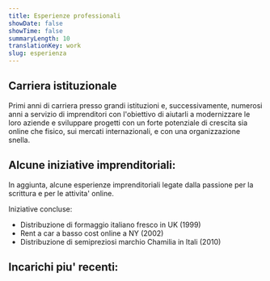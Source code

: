 ```yaml
---
title: Esperienze professionali
showDate: false
showTime: false
summaryLength: 10
translationKey: work
slug: esperienza
---
```


## Carriera istituzionale

Primi anni di carriera presso grandi istituzioni e, successivamente, numerosi anni a servizio di imprenditori con l'obiettivo di aiutarli a modernizzare le loro aziende e sviluppare progetti con un forte potenziale di crescita sia online che fisico, sui mercati internazionali, e con una organizzazione snella.

## Alcune iniziative imprenditoriali:

In aggiunta, alcune esperienze imprenditoriali legate dalla passione per la scrittura e per le attivita' online.

Iniziative concluse:

- Distribuzione di formaggio italiano fresco in UK (1999)
- Rent a car a basso cost online a NY (2002)
- Distribuzione di semipreziosi marchio Chamilia in Itali (2010)

## Incarichi piu' recenti:
